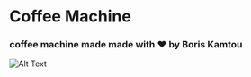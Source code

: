 # Coffee Machine

### coffee machine made made with ❤ by Boris Kamtou

![Alt Text](coffee_machine.gif)

